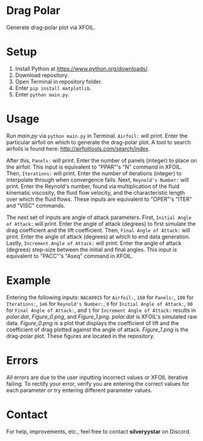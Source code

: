 # Drag Polar
Generate drag-polar plot via XFOIL.

# Setup
1. Install Python at https://www.python.org/downloads/.
2. Download repository.
3. Open Terminal in repository folder.
4. Enter `pip install matplotlib`.
5. Enter `python main.py`.

# Usage
Run *main.py* via `python main.py` in Terminal.
`Airfoil:` will print.
Enter the particular airfoil on which to generate the drag-polar plot.
A tool to search airfoils is found here: http://airfoiltools.com/search/index.

After this, `Panels:` will print.
Enter the number of panels (integer) to place on the airfoil.
This input is equivalent to "PPAR"'s "N" command in XFOIL.
Then, `Iterations:` will print.
Enter the number of iterations (integer) to interpolate through when convergence fails.
Next, `Reynold's Number:` will print.
Enter the Reynold's number, found via multiplication of the fluid kinematic viscosity, the fluid flow velocity, and the characteristic length over which the fluid flows.
These inputs are equivalent to "OPER"'s "ITER" and "VISC" commands.

The next set of inputs are angle of attack parameters.
First, `Initial Angle of Attack:` will print.
Enter the angle of attack (degrees) to first simulate the drag coefficient and the lift coefficient.
Then, `Final Angle of Attack:` will print.
Enter the angle of attack (degrees) at which to end data generation.
Lastly, `Increment Angle of Attack:` will print.
Enter the angle of attack (degrees) step-size between the initial and final angles.
This input is equivalent to "PACC"'s "Aseq" command in XFOIL.

# Example
Entering the following inputs: `NACA0015` for `Airfoil:`, `160` for `Panels:`, `100` for `Iterations:`, `1e6` for `Reynold's Number:`, `0` for `Initial Angle of Attack:`, `90` for `Final Angle of Attack:`, and `1` for `Increment Angle of Attack:` results in *polar.dat*, *Figure_0.png*, and *Figure_1.png*.
*polar.dat* is XFOIL's simulated raw data.
*Figure_0.png* is a plot that displays the coefficient of lift and the coefficient of drag plotted against the angle of attack.
*Figure_1.png* is the drag-polar plot.
These figures are located in the repository.

# Errors
All errors are due to the user inputting incorrect values or XFOIL iterative failing.
To rectify your error, verify you are entering the correct values for each parameter or try entering different parameter values.

# Contact
For help, improvements, etc., feel free to contact **silveryystar** on Discord.
